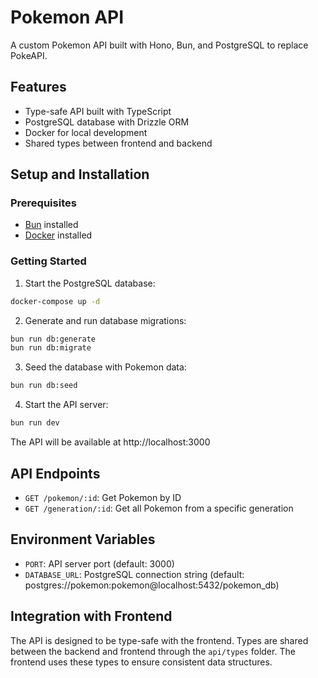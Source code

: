 # Pokemon API

A custom Pokemon API built with Hono, Bun, and PostgreSQL to replace PokeAPI.

## Features

- Type-safe API built with TypeScript
- PostgreSQL database with Drizzle ORM
- Docker for local development
- Shared types between frontend and backend

## Setup and Installation

### Prerequisites

- [Bun](https://bun.sh/) installed
- [Docker](https://www.docker.com/) installed

### Getting Started

1. Start the PostgreSQL database:

```bash
docker-compose up -d
```

2. Generate and run database migrations:

```bash
bun run db:generate
bun run db:migrate
```

3. Seed the database with Pokemon data:

```bash
bun run db:seed
```

4. Start the API server:

```bash
bun run dev
```

The API will be available at http://localhost:3000

## API Endpoints

- `GET /pokemon/:id`: Get Pokemon by ID
- `GET /generation/:id`: Get all Pokemon from a specific generation

## Environment Variables

- `PORT`: API server port (default: 3000)
- `DATABASE_URL`: PostgreSQL connection string (default: postgres://pokemon:pokemon@localhost:5432/pokemon_db)

## Integration with Frontend

The API is designed to be type-safe with the frontend. Types are shared between the backend and frontend through the `api/types` folder. The frontend uses these types to ensure consistent data structures.
